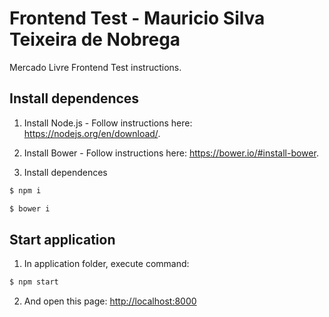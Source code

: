 # Frontend Test - Mauricio Silva Teixeira de Nobrega
Mercado Livre Frontend Test instructions.

Install dependences
---------
1) Install Node.js - Follow instructions here: https://nodejs.org/en/download/.

2) Install Bower - Follow instructions here: https://bower.io/#install-bower.

3) Install dependences
``` html
$ npm i
```
``` html
$ bower i
```



Start application
---------
1) In application folder, execute command:
``` html
$ npm start
```

2) And open this page: [http://localhost:8000](http://localhost:8000)
